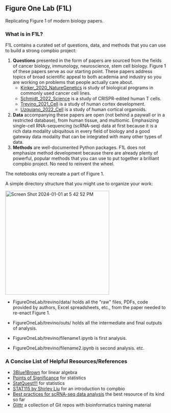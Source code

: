 ## **Figure One Lab** (**F1L**)

Replicating Figure 1 of modern biology papers. 

### **What is in F1L?**

F1L contains a curated set of questions, data, and methods that you can use to build a strong compbio project:
1. **Questions** presented in the form of papers are sourced from the fields of cancer biology, immunology, neuroscience, stem cell biology. Figure 1 of these papers serve as our starting point. These papers address topics of broad scientific appeal to both academia and industry so you are working on problems that people actually care about.
   - [Kinker_2020_NatureGenetics](https://www.ncbi.nlm.nih.gov/pmc/articles/PMC8135089/) is study of biological programs in commonly used cancer cell lines.
   - [Schmidt_2022_Science](https://www.science.org/doi/10.1126/science.abj4008) is a study of CRISPR-edited human T cells.
   - [Trevino_2021_Cell](https://www.sciencedirect.com/science/article/pii/S0092867421009429) is a study of human cortex development.
   - [Uzquiano_2022_Cell](https://www.sciencedirect.com/science/article/pii/S0092867422011680) is a study of human cortical organoids.
2. **Data** accompanying these papers are open (not behind a paywall or in a restricted database), from human tissue, and multiomic. Emphasizing single-cell RNA-sequencing (scRNA-seq) data at first because it is a rich data modality ubiquitous in every field of biology and a good gateway data modality that can be integrated with many other types of data.
3. **Methods** are well-documented Python packages. F1L does not emphasize method development because there are already plenty of powerful, popular methods that you can use to put together a brilliant compbio project. No need to reinvent the wheel.


The notebooks only recreate a part of Figure 1.

A simple directory structure that you might use to organize your work:

<img width="325" alt="Screen Shot 2024-01-01 at 5 42 52 PM" src="https://github.com/deanslee/FigureOneLab/assets/35471368/43a129e4-fa33-469a-9206-f07d9854f071">

- FigureOneLab/trevino/data/ holds all the "raw" files, PDFs, code provided by authors, Excel spreadsheets, etc., from the paper needed to re-enact Figure 1.

- FigureOneLab/trevino/outs/ holds all the intermediate and final outputs of analysis.

- FigureOneLab/trevino/filename1.ipynb is first analysis.

- FigureOneLab/trevino/filename2.ipynb is second analysis. etc.

### **A Concise List of Helpful Resources/References**
- [3Blue1Brown](https://www.youtube.com/c/3blue1brown) for linear algebra
- [Points of Significance](https://www.nature.com/collections/qghhqm/pointsofsignificance) for statistics
- [StatQuest!!!](https://statquest.org/) for statistics
- [STAT115 by Shirley Liu](https://www.youtube.com/playlist?list=PLeB-Dlq-v6tY3QLdQBA7rwb4a7fK9mLpv) for an introduction to compbio
- [Best practices for scRNA-seq data analysis](https://www.sc-best-practices.org/preamble.html) the best resource of its kind so far
- [Glittr](https://glittr.org/?per_page=25&sort_by=stargazers&sort_direction=desc) a collection of Git repos with bioinformatics training material
